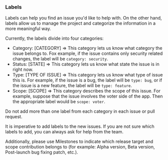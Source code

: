 ### Labels

Labels can help you find an issue you'd like to help with. On the other hand, labels allow us to manage the project and categorize the information in a more meaningful way.

Currently, the labels divide into four categories:

- Category: [CATEGORY] => This category lets us know what category the issue belongs to. Fox example, if the issue contains only security related changes, the label will be `category: security`.
- Status: [STATE] => This category lets us know what state the issue is in right now.
- Type: [TYPE OF ISSUE] => This category lets us know what type of issue this is. For example, if the issue is a bug, the label will be `type: bug`, or if the issue is a new feature, the label will be `type: feature`.
- Scope: [SCOPE] => This category describes the scope of this issue. For example, suppose that the issue involves the voter side of the app. Then the appropriate label would be `scope: voter`.

Do not add more than one label from each category in each issue or pull request.

It is imperative to add labels to the new issues. If you are not sure which labels to add, you can always ask for help from the team.

Additionally, please use Milestones to indicate which release target and scope contribution belongs to (for example: Alpha version, Beta version, Post-launch bug fixing patch, etc.).
